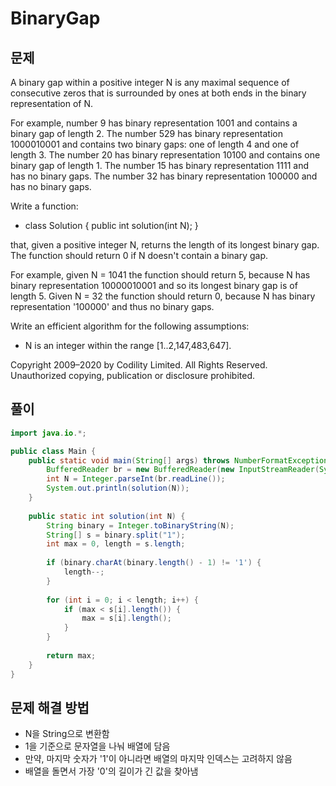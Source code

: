 # BinaryGap

## 문제

A binary gap within a positive integer N is any maximal sequence of consecutive zeros that is surrounded by ones at both ends in the binary representation of N.

For example, number 9 has binary representation 1001 and contains a binary gap of length 2. The number 529 has binary representation 1000010001 and contains two binary gaps: one of length 4 and one of length 3. The number 20 has binary representation 10100 and contains one binary gap of length 1. The number 15 has binary representation 1111 and has no binary gaps. The number 32 has binary representation 100000 and has no binary gaps.

Write a function:

  * class Solution { public int solution(int N); }

that, given a positive integer N, returns the length of its longest binary gap. The function should return 0 if N doesn't contain a binary gap.

For example, given N = 1041 the function should return 5, because N has binary representation 10000010001 and so its longest binary gap is of length 5. Given N = 32 the function should return 0, because N has binary representation '100000' and thus no binary gaps.

Write an efficient algorithm for the following assumptions:

  * N is an integer within the range [1..2,147,483,647].
  
Copyright 2009–2020 by Codility Limited. All Rights Reserved. Unauthorized copying, publication or disclosure prohibited.

## 풀이

``` java
import java.io.*;

public class Main {
	public static void main(String[] args) throws NumberFormatException, IOException {
		BufferedReader br = new BufferedReader(new InputStreamReader(System.in));
		int N = Integer.parseInt(br.readLine());
		System.out.println(solution(N));
	}
	
	public static int solution(int N) {
		String binary = Integer.toBinaryString(N);
		String[] s = binary.split("1");
		int max = 0, length = s.length;
		
		if (binary.charAt(binary.length() - 1) != '1') {
			length--;
		}
		
		for (int i = 0; i < length; i++) {
			if (max < s[i].length()) {
				max = s[i].length();
			}
		}
		
        return max;
	}
}
```

## 문제 해결 방법

* N을 String으로 변환함
* 1을 기준으로 문자열을 나눠 배열에 담음
* 만약, 마지막 숫자가 '1'이 아니라면 배열의 마지막 인덱스는 고려하지 않음
* 배열을 돌면서 가장 '0'의 길이가 긴 값을 찾아냄
